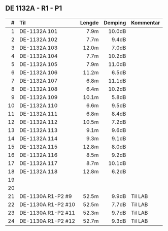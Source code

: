## DE 1132A - R1 - P1

|  #  |        Til       |Lengde|Demping|Kommentar|
|----:|:-----------------|-----:|------:|:--------|
|    1|DE-1132A.101      |7.9m  | 10.0dB|         |
|    2|DE-1132A.102      |7.7m  | 9.4dB |         |
|    3|DE-1132A.103      |12.0m | 7.0dB |         |
|    4|DE-1132A.104      |7.7m  | 10.2dB|         |
|    5|DE-1132A.105      |7.9m  | 11.0dB|         |
|    6|DE-1132A.106      |11.2m | 6.5dB |         |
|    7|DE-1132A.107      |6.8m  | 11.1dB|         |
|    8|DE-1132A.108      |6.4m  | 10.2dB|         |
|    9|DE-1132A.109      |10.1m | 5.8dB |         |
|   10|DE-1132A.110      |6.6m  | 9.5dB |         |
|   11|DE-1132A.111      |6.8m  | 8.4dB |         |
|   12|DE-1132A.112      |10.5m | 7.2dB |         |
|   13|DE-1132A.113      |9.1m  | 9.6dB |         |
|   14|DE-1132A.114      |9.3m  | 9.1dB |         |
|   15|DE-1132A.115      |12.8m | 8.0dB |         |
|   16|DE-1132A.116      |8.5m  | 9.2dB |         |
|   17|DE-1132A.117      |8.7m  | 10.1dB|         |
|   18|DE-1132A.118      |12.8m | 6.2dB |         |
|   19|                  |      |       |         |
|   20|                  |      |       |         |
|   21|DE-1130A.R1-P2 #9 |52.5m | 9.9dB |Til LAB  |
|   22|DE-1130A.R1-P2 #10|52.5m | 7.7dB |Til LAB  |
|   23|DE-1130A.R1-P2 #11|52.3m | 9.7dB |Til LAB  |
|   24|DE-1130A.R1-P2 #12|52.7m | 9.3dB |Til LAB  |
